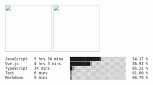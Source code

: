 <img src="https://github-readme-stats.vercel.app/api?username=Dream4ever&count_private=true&show_icons=true&theme=tokyonight" height="150" /> <img src="https://github-readme-stats.vercel.app/api/top-langs/?username=Dream4ever&count_private=true&show_icons=true&theme=tokyonight&langs_count=5&layout=compact" height="150" />

<!--START_SECTION:waka-->

```txt
JavaScript   5 hrs 56 mins   █████████████▓░░░░░░░░░░░   54.17 %
Vue.js       4 hrs 3 mins    █████████▒░░░░░░░░░░░░░░░   36.93 %
TypeScript   34 mins         █▒░░░░░░░░░░░░░░░░░░░░░░░   05.21 %
Text         6 mins          ▒░░░░░░░░░░░░░░░░░░░░░░░░   01.00 %
Markdown     5 mins          ▒░░░░░░░░░░░░░░░░░░░░░░░░   00.79 %
```

<!--END_SECTION:waka-->
